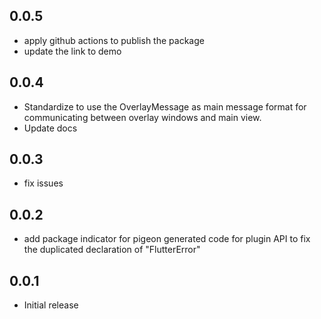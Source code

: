 ## 0.0.5

-   apply github actions to publish the package
-   update the link to demo

## 0.0.4

-   Standardize to use the OverlayMessage as main message format for communicating between overlay windows and main view.
-   Update docs

## 0.0.3

-   fix issues

## 0.0.2

-   add package indicator for pigeon generated code for plugin API to fix the duplicated declaration of "FlutterError"

## 0.0.1

-   Initial release
